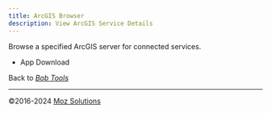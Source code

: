 ```yaml
---
title: ArcGIS Browser
description: View ArcGIS Service Details
---
```

Browse a specified ArcGIS server for connected services.

- App Download

Back to [*Bob Tools*](/bob)

---
©2016-2024 [Moz Solutions](/)
